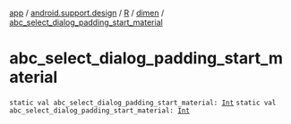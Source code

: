[app](../../../index.md) / [android.support.design](../../index.md) / [R](../index.md) / [dimen](index.md) / [abc_select_dialog_padding_start_material](./abc_select_dialog_padding_start_material.md)

# abc_select_dialog_padding_start_material

`static val abc_select_dialog_padding_start_material: `[`Int`](https://kotlinlang.org/api/latest/jvm/stdlib/kotlin/-int/index.html)
`static val abc_select_dialog_padding_start_material: `[`Int`](https://kotlinlang.org/api/latest/jvm/stdlib/kotlin/-int/index.html)